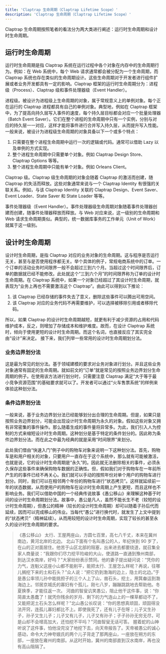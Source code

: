 ```yaml
---
title: 'Claptrap 生命周期（Claptrap Lifetime Scope）'
description: 'Claptrap 生命周期（Claptrap Lifetime Scope）'
---
```



Claptrap 生命周期按照笔者的看法分为两大类进行阐述：运行时生命周期和设计时生命周期。

## 运行时生命周期

运行时生命周期是指 Claptrap 系统在运行过程中各个对象在内存中的生命周期行为。例如：在 Web 系统中，每个 Web 请求通常都会被分配为一个生命周期，而 Claptrap 系统也存在类似的生命周期设计。这些生命周期对于开发者进行组件扩展或者业务开发都具有一定的影响。Claptrap 框架的运行时生命周期分为：进程级（Process）、Claptrap 级和事件处理器级（Event Handler）。

进程级。被设计为进程级上生命周期的对象，属于常规意义上的单例对象。每个正在运行的 Claptrap 进程都具有自己的单例对象。典型地，例如在 Claptrap 框架中，为了提高向持久层写入事件的速度，每个持久层目标都会对应一个批量处理器（Batch Event Saver）。它们在整个进程的生命周期中只有一个实例，分别与对应的持久层一一对应，这样才能将事件进行合并写入持久层，从而提升写入性能。一般来说，被设计为进程级生命周期的对象具备以下一个或多个特点：

1. 只需要在整个进程生命周期中运行一次的逻辑或代码。通常可以借助 Lazy 以及单例的方式实现。
2. 整个进程生命周期中只需要单个对象。例如 Claptrap Design Store、Claptrap Options 等等。
3. 整个进程生命周期中只能有单个对象。例如 Orleans Client。

Claptrap 级。Claptrap 级生命周期的对象会随着 Claptrap 的激活而创建，随 Claptrap 的失活而释放。这些对象通常来说与一个 Claptrap Identity 有很强的关联关系。例如，与该 Claptrap Identity 关联的 Claptrap Design、Event Saver、Event Loader、State Saver 和 State Loader 等等。

事件处理器级（Event Handler）。事件处理器级生命周期对象随着事件处理器创建而创建，随事件处理器释放而释放。与 Web 对应来说，这一级别的生命周期和 Web 请求生命周期类似。典型的，统一数据库事务的工作单元（Unit of Work）就属于这一级别。

## 设计时生命周期

设计时生命周期，是指 Claptrap 对应的业务对象的生命周期。这与程序是否运行无关，甚至与是否使用程序都无关。举个具体的例子，常规电商系统中的订单。一个订单的活动业务时间限界一般不会超过三到六个月。当超过这个时间限界后，订单的数据就已经不能修改。此处就这个“三到六个月”的时间限界称为订单的设计时生命周期。在 Claptrap 系统中，如果一个对象已经超过了其设计时生命周期，就表现为“业务上再也不需要激活这个 Claptrap”。由此可以得到以下推论：

1. 该 Claptrap 已经存储的事件失去了意义，删除这些事件可以腾出可用空间。
2. 该 Claptrap 对应的业务代码不再需要维护，可以选择被移除引用或者移除代码。

所以，如果 Claptrap 的设计时生命周期越短，就更有利于减少资源的占用和代码维护成本，反之，则增加了存储成本和维护难度。故而，在设计 Claptrap 系统时，倾向于使用更短的设计时生命周期。而这个名词，也直接反应了其实完全由“设计”来决定。
接下来，我们列举一些常用的设计时生命周期划分法。

### 业务边界划分法

这是最为常见的划分法。基于领域建模的要求对业务对象进行划分。并且这些业务对象通常有固定的生命周期。就如前文的“订单”就是常见的按照业务边界划分生命周期的例子。在使用该方法进行划分时，只需要注意 Claptrap 满足“大于等于最小竞争资源范围”的基础要求就可以了。开发者可以通过“火车售票系统”的样例来体验这种划分法。

### 条件边界划分法

一般来说，基于业务边界划分法已经能够划分出合理的生命周期。但是，如果只是按照业务边界划分，可能会出现设计时生命周期为永久的对象。假如这些对象又拥有非常密集的事件操作。那么随着生成的事件量将异常多。为此，我们引入人为控制的方式来缩短设计时生命周期。这种划分是基于特定的条件划分的。因此称为条件边界划分法。而在此之中最为经典的就是采用“时间限界”来划分。

此处我们借由“快速入门”例子中的购物车对象来说明一下这种划分法。首先，购物车是和用户相关的对象，只要用户一直存在于这个系统中，那么就有可能被激活，也就是说，它的设计时生命周期是“永久”的。因此就无法删除相关的事件，必须永久保存这些事件来确保购物车数据的正确性。但，假如我们对于购物车在一年前所产生的的事件已经不再关心。我们就可以手动的按照年份对单个用户的购物车进行划分。同时，我们可以在相邻两个年份的购物车进行“状态拷贝”。这样就延续前一年的状态数据，从而使用户的购物车在设计时生命周期上产生更短，而且这样也不影响业务。我们可以借助中国的一个经典传说故事《愚公移山》来理解这种基于时间的设计时生命周期划分法。故事中，愚公是凡人，虽然不能长生不老（较短的设计时生命周期），但愚公的精神（较长的设计时生命周期）却可以随着子孙后代而延续，因而可以完成移山的伟业。当每代“愚公”进行换代时，就发生了上文中提到的“状态拷贝”（精神延续）。从而用较短的设计时生命周期，实现了较长的甚至永久的设计时生命周期的要求。

> 《愚公移山》
> 太行、王屋两座山，方圆七百里，高七八千丈，本来在冀州南边，黄河北岸的北边。
> 北山下面有个名叫愚公的人，年纪快到 90 岁了，在山的正对面居住。他苦于山区北部的阻塞，出来进去都要绕道，就召集全家人商量说：“我跟你们尽力挖平险峻的大山，使道路一直通到豫州南部，到达汉水南岸，好吗？”大家纷纷表示赞同。他的妻子提出疑问说：“凭你的力气，连魁父这座小山都不能削平，能把太行、王屋怎么样呢？再说，往哪儿搁挖下来的土和石头？”众人说：“把它扔到渤海的边上，隐土的北边。”于是愚公率领儿孙中能挑担子的三个人上了山，凿石头，挖土，用箕畚运到渤海边上。邻居京城氏的寡妇有个孤儿，刚七八岁，蹦蹦跳跳地去帮助他。冬夏换季，才能往返一次。
> 河曲的智叟讥笑愚公，阻止他干这件事，说：“你简直太愚蠢了！就凭你残余的岁月、剩下的力气连山上的一棵草都动不了，又能把泥土石头怎么样呢？”北山愚公长叹说：“你的思想真顽固，顽固得没法开窍，连孤儿寡妇都比不上。即使我死了，还有儿子在呀；儿子又生孙子，孙子又生儿子；儿子又有儿子，儿子又有孙子；子子孙孙无穷无尽，可是山却不会增高加大，还怕挖不平吗？”河曲智叟无话可答。
> 握着蛇的山神听说了这件事，怕他没完没了地挖下去，向天帝报告了。天帝被愚公的诚心感动，命令大力神夸娥氏的两个儿子背走了那两座山，一座放在朔方的东部，一座放在雍州的南部。从这时开始，冀州的南部直到汉水南岸，再也没有高山阻隔了。
